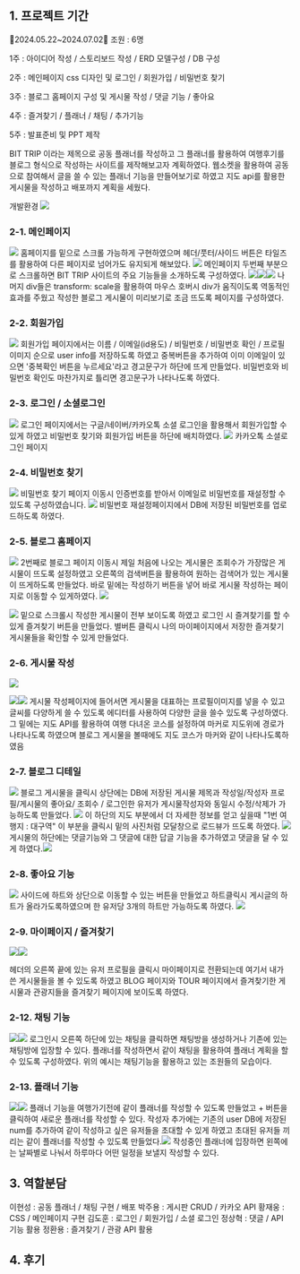 ## 1. 프로젝트 기간
💎2024.05.22~2024.07.02💎
조원 : 6명

1주 : 아이디어 작성 / 스토리보드 작성 / ERD 모델구성 / DB 구성

2주 : 메인페이지 css 디자인 및 로그인 / 회원가입 / 비밀번호 찾기

3주 : 블로그 홈페이지 구성 및 게시물 작성 / 댓글 기능 / 좋아요

4주 : 즐겨찾기 / 플래너 / 채팅 / 추가기능

5주 : 발표준비 및 PPT 제작

BIT TRIP 이라는 제목으로 공동 플래너를 작성하고 그 플래너를 활용하여 여행후기를 블로그 형식으로 작성하는 사이트를 제작해보고자 계획하였다. 웹소켓을 활용하여 공동으로 참여해서 글을 쓸 수 있는 플래너 기능을 만들어보기로 하였고 지도 api를 활용한 게시물을 작성하고 배포까지 계획을 세웠다.

개발환경 
![](https://velog.velcdn.com/images/woong2/post/b058741d-2b4a-4d0b-9886-2e3942c1f865/image.png)

### 2-1. 메인페이지
![](https://velog.velcdn.com/images/woong2/post/1e4cdf34-0853-45f4-9a62-fc4feb612df1/image.png)
홈페이지를 밑으로 스크롤 가능하게 구현하였으며 헤더/풋터/사이드 버튼은 타일즈를 활용하여 다른 페이지로 넘어가도 유지되게 해보았다.
![](https://velog.velcdn.com/images/woong2/post/3afebd67-ca54-4c38-a493-b8295d64e94f/image.png)
메인페이지 두번째 부분으로 스크롤하면 BIT TRIP 사이트의 주요 기능들을 소개하도록 구성하였다.
![](https://velog.velcdn.com/images/woong2/post/4d85c5fe-8066-40bb-acd0-d6079a69059c/image.png)![](https://velog.velcdn.com/images/woong2/post/6bfef6c8-6554-4bf6-957b-93488fca3018/image.png)![](https://velog.velcdn.com/images/woong2/post/f04db25f-66ce-426f-9df8-3b16a43adfa5/image.png)
나머지 div들은 transform: scale을 활용하여 마우스 호버시 div가 움직이도록 역동적인 효과를 주웠고 작성한 블로그 게시물이 미리보기로 조금 뜨도록 페이지를 구성하였다.
### 2-2. 회원가입
![](https://velog.velcdn.com/images/woong2/post/6b3c0b3e-c00f-4e52-8aa6-d50a11917b4a/image.png)
회원가입 페이지에서는 이름 / 이메일(id용도) / 비밀번호 / 비밀번호 확인 / 프로필 이미지 순으로 user info를 저장하도록 하였고 중복버튼을 추가하여 이미 이메일이 있으면 '중복확인 버튼을 누르세요'라고 경고문구가 하단에 뜨게 만들었다. 비밀번호와 비밀번호 확인도 마찬가지로 틀리면 경고문구가 나타나도록 하였다.
### 2-3. 로그인 / 소셜로그인
![](https://velog.velcdn.com/images/woong2/post/f1dbbbd0-10f4-4d18-865b-7773644db080/image.png)
로그인 페이지에서는 구글/네이버/카카오톡 소셜 로그인을 활용해서 회원가입할 수 있게 하였고 비밀번호 찾기와 회원가입 버튼을 하단에 배치하였다.
![](https://velog.velcdn.com/images/woong2/post/b6cc5404-e7d4-4cd0-9644-f5610e1cef40/image.png)
카카오톡 소셜로그인 페이지

### 2-4. 비밀번호 찾기
![](https://velog.velcdn.com/images/woong2/post/27200dbe-d2a9-467c-a04e-c0b791c86758/image.png)
비밀번호 찾기 페이지 이동시 인증번호를 받아서 이메일로 비밀번호를 재설정할 수 있도록 구성하였습니다.
![](https://velog.velcdn.com/images/woong2/post/765d2569-160f-47a2-81fd-855b2d66d6cd/image.png)
비밀번호 재설정페이지에서 DB에 저장된 비밀번호를 업로드하도록 하였다.
### 2-5. 블로그 홈페이지
![](https://velog.velcdn.com/images/woong2/post/990d0d24-cddb-4cbb-94de-ee39f37d1536/image.png)
2번째로 블로그 페이지 이동시 제일 처음에 나오는 게시물은 조회수가 가장많은 게시물이 뜨도록 설정하였고 오른쪽의 검색버튼을 활용하여 원하는 검색어가 있는 게시물이 뜨게하도록 만들었다. 바로 밑에는 작성하기 버튼을 넣어 바로 게시물 작성하는 페이지로 이동할 수 있게하였다.
![](https://velog.velcdn.com/images/woong2/post/bd77a3b2-d6c7-4e43-9574-ffa7f8d9644a/image.png)

![](https://velog.velcdn.com/images/woong2/post/50867612-1944-4a47-ba96-e277792f1e41/image.png)
밑으로 스크롤시 작성한 게시물이 전부 보이도록 하였고 로그인 시 즐겨찾기를 할 수 있게 즐겨찾기 버튼을 만들었다. 별버튼 클릭시 나의 마이페이지에서 저장한 즐겨찾기 게시물들을 확인할 수 있게 만들었다.
### 2-6. 게시물 작성
![](https://velog.velcdn.com/images/woong2/post/ab9914d8-e383-4f70-8f83-abc1914876ba/image.png)

![](https://velog.velcdn.com/images/woong2/post/d7abc7be-c1a0-4922-8223-58cf95f7334e/image.png)![](https://velog.velcdn.com/images/woong2/post/6b31635e-e9de-4ba5-a8b8-a50d915ba940/image.png)
게시물 작성페이지에 들어서면 게시물을 대표하는 프로필이미지를 넣을 수 있고 글씨를 다양하게 쓸 수 있도록 에디터를 사용하여 다양한 글을 쓸수 있도록 구성하였다. 그 밑에는 지도 API를 활용하여 여행 다녀온 코스를 설정하여 마커로 지도위에 경로가 나타나도록 하였으며 블로그 게시물을 볼때에도 지도 코스가 마커와 같이 나타나도록하였음
### 2-7. 블로그 디테일
![](https://velog.velcdn.com/images/woong2/post/8f9e4539-7c3d-4317-8ed9-27a5156d2ae4/image.png)
블로그 게시물을 클릭시 상단에는 DB에 저장된 게시물 제목과 작성일/작성자 프로필/게시물의 좋아요/ 조회수 / 로그인한 유저가 게시물작성자와 동일시 수정/삭제가 가능하도록 만들었다.
![](https://velog.velcdn.com/images/woong2/post/08e73005-9633-42b5-835a-58b94568f309/image.png) 이 하단의 지도 부분에서 더 자세한 정보를 얻고 싶을때 "1번 여행지 : 대구역" 이 부분을 클릭시 밑의 사진처럼 모달창으로 로드뷰가 뜨도록 하였다.
![](https://velog.velcdn.com/images/woong2/post/e9e4bdfd-96ca-47a9-aecf-da790e138053/image.png)
게시물의 하단에는 댓글기능와 그 댓글에 대한 답글 기능을 추가하였고 댓글을 달 수 있게 하였다.![](https://velog.velcdn.com/images/woong2/post/c7dc719a-deb0-44e5-be14-96e41d6cdb31/image.png)
### 2-8. 좋아요 기능
![](https://velog.velcdn.com/images/woong2/post/c65389db-c5cb-4e43-a90d-f612811f999a/image.png)
사이드에 하트와 상단으로 이동할 수 있는 버튼을 만들었고 하트클릭시 게시글의 하트가 올라가도록하였으며 한 유저당 3개의 하트만 가능하도록 하였다.
![](https://velog.velcdn.com/images/woong2/post/5938776b-f859-4bed-a5c2-e996ea4edc59/image.png)
### 2-9. 마이페이지 / 즐겨찾기
![](https://velog.velcdn.com/images/woong2/post/45daa612-f7fb-47df-9490-3b87e236ae09/image.png)![](https://velog.velcdn.com/images/woong2/post/f1fdebb8-3db3-4620-9e6a-7c558285d0d0/image.png)

헤더의 오른쪽 끝에 있는 유저 프로필을 클릭시 마이페이지로 전환되는데 여기서 내가 쓴 게시물들을 볼 수 있도록 하였고 BLOG 페이지와 TOUR 페이지에서 즐겨찾기한 게시물과 관광지들을 즐겨찾기 페이지에 보이도록 하였다.
### 2-12. 채팅 기능
![](https://velog.velcdn.com/images/woong2/post/220286dd-194e-4a3d-82d3-c41cd0184d8d/image.png)![](https://velog.velcdn.com/images/woong2/post/4579b0a1-fd42-4c9c-860b-915bc901e298/image.png)
로그인시 오른쪽 하단에 있는 채팅을 클릭하면 채팅방을 생성하거나 기존에 있는 채팅방에 입장할 수 있다. 플래너를 작성하면서 같이 채팅을 활용하여 플래너 계획을 할 수 있도록 구성하였다.
위의 예시는 채팅기능을 활용하고 있는 조원들의 모습이다.
### 2-13. 플래너 기능
![](https://velog.velcdn.com/images/woong2/post/d5b9eb9c-243f-4244-8bc2-448e273deea4/image.png)![](https://velog.velcdn.com/images/woong2/post/652ac337-b033-427c-b5e7-c2e574533975/image.png)
플래너 기능을 여행가기전에 같이 플래너를 작성할 수 있도록 만들었고 + 버튼을 클릭하여 새로운 플래너를 작성할 수 있다. 작성자 추가에는 기존의 user DB에 저장된 num를 추가하여 같이 작성하고 싶은 유저들을 초대할 수 있게 하였고 초대된 유저들 끼리는 같이 플래너를 작성할 수 있도록 만들었다.![](https://velog.velcdn.com/images/woong2/post/29776272-baed-4785-98e4-5062f8085086/image.png) 작성중인 플래너에 입장하면 왼쪽에는 날짜별로 나눠서 하루마다 어떤 일정을 보낼지 작성할 수 있다. 
## 3. 역할분담
 이현성 : 공동 플래너 / 채팅 구현 / 배포
 박주용 : 게시판 CRUD / 카카오 API
 황재웅 : CSS / 메인페이지 구현
 김도훈 : 로그인 / 회원가입 / 소셜 로그인
 정상혁 : 댓글 / API 기능 활용
 정환용 : 즐겨찾기 / 관광 API 활용
## 4. 후기
